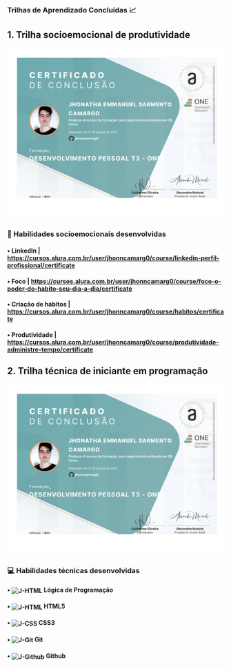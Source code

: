 ### Trilhas de Aprendizado Concluídas 📈

## 1. Trilha socioemocional de produtividade

![NPM](https://github.com/jhonncamarg0/oracle-next-education/blob/main/Certificados/000.jpg)

##

### 👥 Habilidades socioemocionais desenvolvidas

#### • LinkedIn | https://cursos.alura.com.br/user/jhonncamarg0/course/linkedin-perfil-profissional/certificate
#### • Foco | https://cursos.alura.com.br/user/jhonncamarg0/course/foco-o-poder-do-habito-seu-dia-a-dia/certificate
#### • Criação de hábitos | https://cursos.alura.com.br/user/jhonncamarg0/course/habitos/certificate
#### • Produtividade | https://cursos.alura.com.br/user/jhonncamarg0/course/produtividade-administre-tempo/certificate

## 2. Trilha técnica de iniciante em programação

![NPM](https://github.com/jhonncamarg0/oracle-next-education/blob/main/Certificados/000.jpg)

##

### 💻 Habilidades técnicas desenvolvidas

#### • <img align="center" alt="J-HTML" height="30" width="40" src="https://cdn.jsdelivr.net/gh/devicons/devicon/icons/javascript/javascript-original.svg"> Lógica de Programação
#### • <img align="center" alt="J-HTML" height="30" width="40" src="https://cdn.jsdelivr.net/gh/devicons/devicon/icons/html5/html5-original.svg"> HTML5
#### • <img align="center" alt="J-CSS" height="30" width="40" src="https://cdn.jsdelivr.net/gh/devicons/devicon/icons/css3/css3-original.svg"> CSS3
#### • <img align="center" alt="J-Git" height="30" width="40" src="https://cdn.jsdelivr.net/gh/devicons/devicon/icons/git/git-original.svg"> Git
#### • <img align="center" alt="J-Github" height="30" width="40" src="https://cdn.jsdelivr.net/gh/devicons/devicon/icons/github/github-original.svg"> Github
